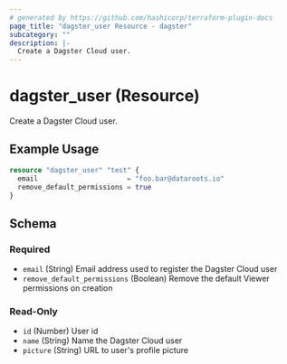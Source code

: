 ```yaml
---
# generated by https://github.com/hashicorp/terraform-plugin-docs
page_title: "dagster_user Resource - dagster"
subcategory: ""
description: |-
  Create a Dagster Cloud user.
---
```


# dagster_user (Resource)

Create a Dagster Cloud user.

## Example Usage

```terraform
resource "dagster_user" "test" {
  email                      = "foo.bar@dataroots.io"
  remove_default_permissions = true
}
```

<!-- schema generated by tfplugindocs -->
## Schema

### Required

- `email` (String) Email address used to register the Dagster Cloud user
- `remove_default_permissions` (Boolean) Remove the default Viewer permissions on creation

### Read-Only

- `id` (Number) User id
- `name` (String) Name the Dagster Cloud user
- `picture` (String) URL to user's profile picture
